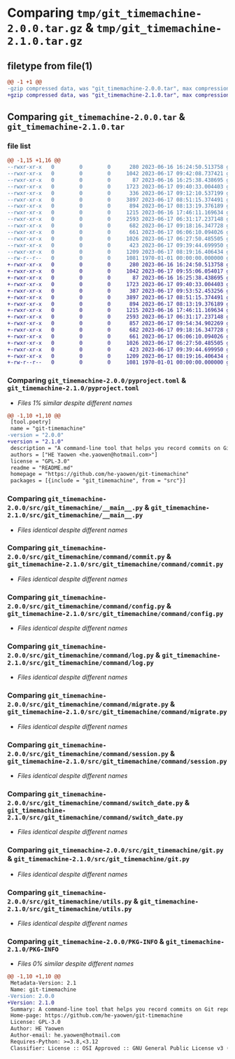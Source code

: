# Comparing `tmp/git_timemachine-2.0.0.tar.gz` & `tmp/git_timemachine-2.1.0.tar.gz`

## filetype from file(1)

```diff
@@ -1 +1 @@
-gzip compressed data, was "git_timemachine-2.0.0.tar", max compression
+gzip compressed data, was "git_timemachine-2.1.0.tar", max compression
```

## Comparing `git_timemachine-2.0.0.tar` & `git_timemachine-2.1.0.tar`

### file list

```diff
@@ -1,15 +1,16 @@
--rwxr-xr-x   0        0        0      280 2023-06-16 16:24:50.513758 git_timemachine-2.0.0/README.md
--rwxr-xr-x   0        0        0     1042 2023-06-17 09:42:08.737421 git_timemachine-2.0.0/pyproject.toml
--rwxr-xr-x   0        0        0       87 2023-06-16 16:25:38.438695 git_timemachine-2.0.0/src/git_timemachine/__init__.py
--rwxr-xr-x   0        0        0     1723 2023-06-17 09:40:33.004403 git_timemachine-2.0.0/src/git_timemachine/__main__.py
--rwxr-xr-x   0        0        0      336 2023-06-17 09:12:10.537199 git_timemachine-2.0.0/src/git_timemachine/command/__init__.py
--rwxr-xr-x   0        0        0     3897 2023-06-17 08:51:15.374491 git_timemachine-2.0.0/src/git_timemachine/command/commit.py
--rwxr-xr-x   0        0        0      894 2023-06-17 08:13:19.376189 git_timemachine-2.0.0/src/git_timemachine/command/config.py
--rwxr-xr-x   0        0        0     1215 2023-06-16 17:46:11.169634 git_timemachine-2.0.0/src/git_timemachine/command/log.py
--rwxr-xr-x   0        0        0     2593 2023-06-17 06:31:17.237148 git_timemachine-2.0.0/src/git_timemachine/command/migrate.py
--rwxr-xr-x   0        0        0      682 2023-06-17 09:18:16.347728 git_timemachine-2.0.0/src/git_timemachine/command/session.py
--rwxr-xr-x   0        0        0      661 2023-06-17 06:06:10.094026 git_timemachine-2.0.0/src/git_timemachine/command/switch_date.py
--rwxr-xr-x   0        0        0     1026 2023-06-17 06:27:50.485505 git_timemachine-2.0.0/src/git_timemachine/git.py
--rwxr-xr-x   0        0        0      423 2023-06-17 09:39:44.699950 git_timemachine-2.0.0/src/git_timemachine/session.py
--rwxr-xr-x   0        0        0     1209 2023-06-17 08:19:16.406434 git_timemachine-2.0.0/src/git_timemachine/utils.py
--rw-r--r--   0        0        0     1081 1970-01-01 00:00:00.000000 git_timemachine-2.0.0/PKG-INFO
+-rwxr-xr-x   0        0        0      280 2023-06-16 16:24:50.513758 git_timemachine-2.1.0/README.md
+-rwxr-xr-x   0        0        0     1042 2023-06-17 09:55:06.054017 git_timemachine-2.1.0/pyproject.toml
+-rwxr-xr-x   0        0        0       87 2023-06-16 16:25:38.438695 git_timemachine-2.1.0/src/git_timemachine/__init__.py
+-rwxr-xr-x   0        0        0     1723 2023-06-17 09:40:33.004403 git_timemachine-2.1.0/src/git_timemachine/__main__.py
+-rwxr-xr-x   0        0        0      387 2023-06-17 09:53:52.453256 git_timemachine-2.1.0/src/git_timemachine/command/__init__.py
+-rwxr-xr-x   0        0        0     3897 2023-06-17 08:51:15.374491 git_timemachine-2.1.0/src/git_timemachine/command/commit.py
+-rwxr-xr-x   0        0        0      894 2023-06-17 08:13:19.376189 git_timemachine-2.1.0/src/git_timemachine/command/config.py
+-rwxr-xr-x   0        0        0     1215 2023-06-16 17:46:11.169634 git_timemachine-2.1.0/src/git_timemachine/command/log.py
+-rwxr-xr-x   0        0        0     2593 2023-06-17 06:31:17.237148 git_timemachine-2.1.0/src/git_timemachine/command/migrate.py
+-rwxr-xr-x   0        0        0      857 2023-06-17 09:54:34.902269 git_timemachine-2.1.0/src/git_timemachine/command/review.py
+-rwxr-xr-x   0        0        0      682 2023-06-17 09:18:16.347728 git_timemachine-2.1.0/src/git_timemachine/command/session.py
+-rwxr-xr-x   0        0        0      661 2023-06-17 06:06:10.094026 git_timemachine-2.1.0/src/git_timemachine/command/switch_date.py
+-rwxr-xr-x   0        0        0     1026 2023-06-17 06:27:50.485505 git_timemachine-2.1.0/src/git_timemachine/git.py
+-rwxr-xr-x   0        0        0      423 2023-06-17 09:39:44.699950 git_timemachine-2.1.0/src/git_timemachine/session.py
+-rwxr-xr-x   0        0        0     1209 2023-06-17 08:19:16.406434 git_timemachine-2.1.0/src/git_timemachine/utils.py
+-rw-r--r--   0        0        0     1081 1970-01-01 00:00:00.000000 git_timemachine-2.1.0/PKG-INFO
```

### Comparing `git_timemachine-2.0.0/pyproject.toml` & `git_timemachine-2.1.0/pyproject.toml`

 * *Files 1% similar despite different names*

```diff
@@ -1,10 +1,10 @@
 [tool.poetry]
 name = "git-timemachine"
-version = "2.0.0"
+version = "2.1.0"
 description = "A command-line tool that helps you record commits on Git repositories at any time node."
 authors = ["HE Yaowen <he.yaowen@hotmail.com>"]
 license = "GPL-3.0"
 readme = "README.md"
 homepage = "https://github.com/he-yaowen/git-timemachine"
 packages = [{include = "git_timemachine", from = "src"}]
```

### Comparing `git_timemachine-2.0.0/src/git_timemachine/__main__.py` & `git_timemachine-2.1.0/src/git_timemachine/__main__.py`

 * *Files identical despite different names*

### Comparing `git_timemachine-2.0.0/src/git_timemachine/command/commit.py` & `git_timemachine-2.1.0/src/git_timemachine/command/commit.py`

 * *Files identical despite different names*

### Comparing `git_timemachine-2.0.0/src/git_timemachine/command/config.py` & `git_timemachine-2.1.0/src/git_timemachine/command/config.py`

 * *Files identical despite different names*

### Comparing `git_timemachine-2.0.0/src/git_timemachine/command/log.py` & `git_timemachine-2.1.0/src/git_timemachine/command/log.py`

 * *Files identical despite different names*

### Comparing `git_timemachine-2.0.0/src/git_timemachine/command/migrate.py` & `git_timemachine-2.1.0/src/git_timemachine/command/migrate.py`

 * *Files identical despite different names*

### Comparing `git_timemachine-2.0.0/src/git_timemachine/command/session.py` & `git_timemachine-2.1.0/src/git_timemachine/command/session.py`

 * *Files identical despite different names*

### Comparing `git_timemachine-2.0.0/src/git_timemachine/command/switch_date.py` & `git_timemachine-2.1.0/src/git_timemachine/command/switch_date.py`

 * *Files identical despite different names*

### Comparing `git_timemachine-2.0.0/src/git_timemachine/git.py` & `git_timemachine-2.1.0/src/git_timemachine/git.py`

 * *Files identical despite different names*

### Comparing `git_timemachine-2.0.0/src/git_timemachine/utils.py` & `git_timemachine-2.1.0/src/git_timemachine/utils.py`

 * *Files identical despite different names*

### Comparing `git_timemachine-2.0.0/PKG-INFO` & `git_timemachine-2.1.0/PKG-INFO`

 * *Files 0% similar despite different names*

```diff
@@ -1,10 +1,10 @@
 Metadata-Version: 2.1
 Name: git-timemachine
-Version: 2.0.0
+Version: 2.1.0
 Summary: A command-line tool that helps you record commits on Git repositories at any time node.
 Home-page: https://github.com/he-yaowen/git-timemachine
 License: GPL-3.0
 Author: HE Yaowen
 Author-email: he.yaowen@hotmail.com
 Requires-Python: >=3.8,<3.12
 Classifier: License :: OSI Approved :: GNU General Public License v3 (GPLv3)
```

